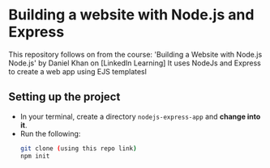 # Building a website with Node.js and Express

This repository follows on from the course: 'Building a Website with Node.js Node.js' by Daniel Khan on [LinkedIn Learning]
It uses NodeJs and Express to create a web app using EJS templatesl

## Setting up the project

* In your terminal, create a directory `nodejs-express-app` and **change into it**.
* Run the following:
  ```bash
  git clone (using this repo link) 
  npm init
  ```
